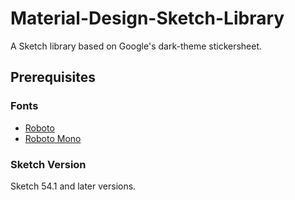 # Material-Design-Sketch-Library
A Sketch library based on Google's dark-theme stickersheet.



## Prerequisites

### Fonts

* [Roboto](https://fonts.google.com/specimen/Roboto)
* [Roboto Mono](https://fonts.google.com/specimen/Roboto+Mono)



### Sketch Version

Sketch 54.1 and later versions.